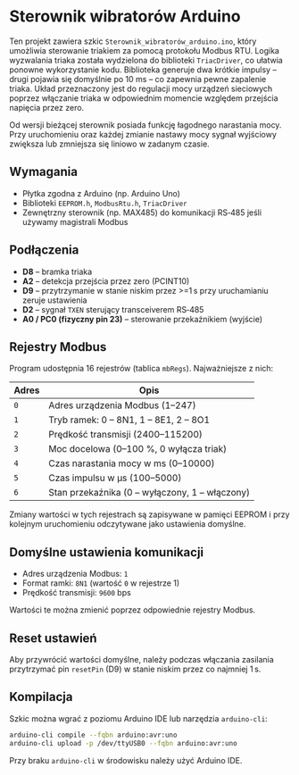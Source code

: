 # Sterownik wibratorów Arduino

Ten projekt zawiera szkic `Sterownik_wibratorów_arduino.ino`, który umożliwia sterowanie triakiem za pomocą protokołu Modbus RTU. Logika wyzwalania triaka została wydzielona do biblioteki `TriacDriver`, co ułatwia ponowne wykorzystanie kodu. Biblioteka generuje dwa krótkie impulsy – drugi pojawia się domyślnie po 10&nbsp;ms – co zapewnia pewne zapalenie triaka. Układ przeznaczony jest do regulacji mocy urządzeń sieciowych poprzez włączanie triaka w odpowiednim momencie względem przejścia napięcia przez zero.

Od wersji bieżącej sterownik posiada funkcję łagodnego narastania mocy. Przy uruchomieniu oraz każdej zmianie nastawy mocy sygnał wyjściowy zwiększa lub zmniejsza się liniowo w zadanym czasie.

## Wymagania
- Płytka zgodna z Arduino (np. Arduino Uno)
- Biblioteki `EEPROM.h`, `ModbusRtu.h`, `TriacDriver`
- Zewnętrzny sterownik (np. MAX485) do komunikacji RS‑485 jeśli używamy magistrali Modbus

## Podłączenia
- **D8** – bramka triaka
- **A2** – detekcja przejścia przez zero (PCINT10)
- **D9** – przytrzymanie w stanie niskim przez \>=1 s przy uruchamianiu zeruje ustawienia
- **D2** – sygnał `TXEN` sterujący transceiverem RS‑485
- **A0 / PC0 (fizyczny pin 23)** – sterowanie przekaźnikiem (wyjście)

## Rejestry Modbus
Program udostępnia 16 rejestrów (tablica `mbRegs`). Najważniejsze z nich:

| Adres | Opis |
|-------|------|
| `0` | Adres urządzenia Modbus (1–247) |
| `1` | Tryb ramek: 0 – 8N1, 1 – 8E1, 2 – 8O1 |
| `2` | Prędkość transmisji (2400–115200) |
| `3` | Moc docelowa (0–100 %, 0 wyłącza triak) |
| `4` | Czas narastania mocy w ms (0–10000) |
| `5` | Czas impulsu w µs (100–5000) |
| `6` | Stan przekaźnika (0 – wyłączony, 1 – włączony) |

Zmiany wartości w tych rejestrach są zapisywane w pamięci EEPROM i przy kolejnym uruchomieniu odczytywane jako ustawienia domyślne.

## Domyślne ustawienia komunikacji
- Adres urządzenia Modbus: `1`
- Format ramki: `8N1` (wartość `0` w rejestrze 1)
- Prędkość transmisji: `9600` bps

Wartości te można zmienić poprzez odpowiednie rejestry Modbus.

## Reset ustawień
Aby przywrócić wartości domyślne, należy podczas włączania zasilania przytrzymać pin `resetPin` (D9) w stanie niskim przez co najmniej 1 s.

## Kompilacja
Szkic można wgrać z poziomu Arduino IDE lub narzędzia `arduino-cli`:

```bash
arduino-cli compile --fqbn arduino:avr:uno
arduino-cli upload -p /dev/ttyUSB0 --fqbn arduino:avr:uno
```

Przy braku `arduino-cli` w środowisku należy użyć Arduino IDE.

